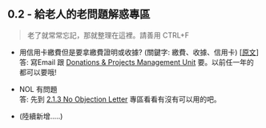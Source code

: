 ## 0.2 - 給老人的老問題解惑專區

> 老了就常常忘記，那就整理在這裡。請善用 CTRL+F

* 用信用卡繳費但是要拿繳費證明或收據? \(關鍵字: 繳費、收據、信用卡\) \[[原文](https://goo.gl/v1Vj53)\]  
  答: 寫Email 跟 [Donations & Projects Management Unit](https://www.cuhk.edu.hk/bursary/eng/about_us/organization/dpu.html) 要。以前任一年的都可以要哦!

* NOL 有問題  
  答: 先到 [2.1.3 No Objection Letter](/3-7-shi-xi-jing-yan-tan.md) 專區看看有沒有可以用的吧。

* \(陸續新增.....\)



